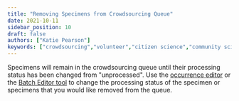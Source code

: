 ```yaml
---
title: "Removing Specimens from Crowdsourcing Queue"
date: 2021-10-11
sidebar_position: 10
draft: false
authors: ["Katie Pearson"]
keywords: ["crowdsourcing","volunteer","citizen science","community science"]
---
```


Specimens will remain in the crowdsourcing queue until their processing status has been changed from "unprocessed". Use the [occurrence editor](/Editor_Guide/Editing_Searching_Records/) or the [Batch Editor tool](/Collection_Manager_Guide/Editing_Occurrences/batch_editing) to change the processing status of the specimen or specimens that you would like removed from the queue.
